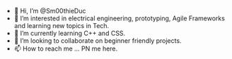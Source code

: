 - 👋 Hi, I’m @Sm00thieDuc
- 👀 I’m interested in electrical engineering, prototyping, Agile Frameworks and learning new topics in Tech.
- 🌱 I’m currently learning C++ and CSS.
- 💞️ I’m looking to collaborate on beginner friendly projects.
- 📫 How to reach me ... PN me here.

<!---
Sm00thieDuc/Sm00thieDuc is a ✨ special ✨ repository because its `README.md` (this file) appears on your GitHub profile.
You can click the Preview link to take a look at your changes.
--->
